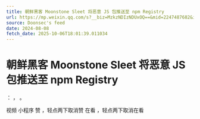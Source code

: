 ```yaml
---
title: 朝鲜黑客 Moonstone Sleet 将恶意 JS 包推送至 npm Registry
url: https://mp.weixin.qq.com/s?__biz=MzkzNDIzNDUxOQ==&mid=2247487682&idx=2&sn=30fccdd85cf2c924a0e3322ab727c87d
source: Doonsec's feed
date: 2024-08-08
fetch_date: 2025-10-06T18:01:39.011034
---
```


# 朝鲜黑客 Moonstone Sleet 将恶意 JS 包推送至 npm Registry

：
，
。

视频
小程序
赞
，轻点两下取消赞
在看
，轻点两下取消在看